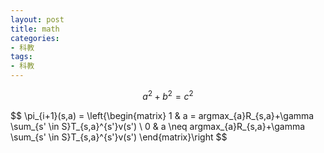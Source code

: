 ```yaml
---
layout: post
title: math
categories:
- 科教
tags:
- 科教
---
```


$$a^2 + b^2 = c^2$$

$$
\pi_{i+1}(s,a) = 
\left{\begin{matrix} 
 1  & a = argmax_{a}R_{s,a}+\gamma \sum_{s' \in S}T_{s,a}^{s'}v(s') \ 
 0  & a \neq argmax_{a}R_{s,a}+\gamma \sum_{s' \in S}T_{s,a}^{s'}v(s') 
\end{matrix}\right
$$
